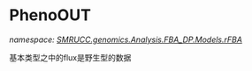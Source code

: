 ﻿# PhenoOUT
_namespace: [SMRUCC.genomics.Analysis.FBA_DP.Models.rFBA](./index.md)_

基本类型之中的flux是野生型的数据




